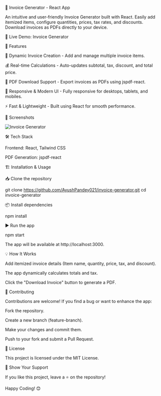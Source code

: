 📄 Invoice Generator - React App

An intuitive and user-friendly Invoice Generator built with React. Easily add itemized items, configure quantities, prices, tax rates, and discounts. Download invoices as PDFs directly to your device.

🔗 Live Demo: Invoice Generator

🚀 Features

📝 Dynamic Invoice Creation - Add and manage multiple invoice items.

💰 Real-time Calculations - Auto-updates subtotal, tax, discount, and total price.

📄 PDF Download Support - Export invoices as PDFs using jspdf-react.

🎨 Responsive & Modern UI - Fully responsive for desktops, tablets, and mobiles.

⚡ Fast & Lightweight - Built using React for smooth performance.

📸 Screenshots


![Invoice Generator](https://raw.githubusercontent.com/AyushPandey021/invoice-generator/main/path-to-image.png)




🛠️ Tech Stack

Frontend: React, Tailwind CSS

PDF Generation: jspdf-react

🏗️ Installation & Usage

📥 Clone the repository

git clone https://github.com/AyushPandey021/invoice-generator.git
cd invoice-generator

📦 Install dependencies

npm install

▶️ Run the app

npm start

The app will be available at http://localhost:3000.

💡 How It Works

Add itemized invoice details (Item name, quantity, price, tax, and discount).

The app dynamically calculates totals and tax.

Click the "Download Invoice" button to generate a PDF.

🤝 Contributing

Contributions are welcome! If you find a bug or want to enhance the app:

Fork the repository.

Create a new branch (feature-branch).

Make your changes and commit them.

Push to your fork and submit a Pull Request.

📜 License

This project is licensed under the MIT License.

🌟 Show Your Support

If you like this project, leave a ⭐ on the repository!

Happy Coding! 😊

